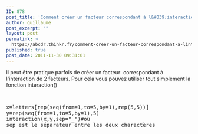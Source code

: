 ```yaml
---
ID: 878
post_title: 'Comment créer un facteur correspondant à l&#039;interaction de 2 facteurs sous R?'
author: guillaume
post_excerpt: ""
layout: post
permalink: >
  https://abcdr.thinkr.fr/comment-creer-un-facteur-correspondant-a-linteraction-de-2-facteurs-sous-r/
published: true
post_date: 2011-11-30 09:31:01
---
```

Il peut être pratique parfois de créer un facteur  correspondant à l'interaction de 2 facteurs. Pour cela vous pouvez utiliser tout simplement la fonction interaction() <pre><br /><p>x=letters[rep(seq(from=1,to=5,by=1),rep(5,5))]<br />y=rep(seq(from=1,to=5,by=1),5)<br />interaction(x,y,sep="_")#où sep est le séparateur entre les deux charactères</p></pre>